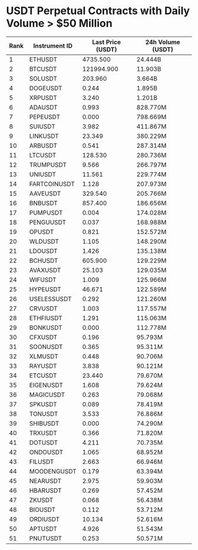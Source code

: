 # USDT Perpetual Contracts with Daily Volume > $50 Million

| Rank | Instrument ID | Last Price (USDT) | 24h Volume (USDT) |
|------|---------------|-------------------|-------------------|
| 1 | ETHUSDT | 4735.500 | 24.444B |
| 2 | BTCUSDT | 121994.900 | 11.903B |
| 3 | SOLUSDT | 203.960 | 3.664B |
| 4 | DOGEUSDT | 0.244 | 1.895B |
| 5 | XRPUSDT | 3.240 | 1.201B |
| 6 | ADAUSDT | 0.993 | 828.770M |
| 7 | PEPEUSDT | 0.000 | 798.669M |
| 8 | SUIUSDT | 3.982 | 411.867M |
| 9 | LINKUSDT | 23.349 | 380.229M |
| 10 | ARBUSDT | 0.541 | 287.314M |
| 11 | LTCUSDT | 128.530 | 280.736M |
| 12 | TRUMPUSDT | 9.566 | 266.797M |
| 13 | UNIUSDT | 11.561 | 229.774M |
| 14 | FARTCOINUSDT | 1.128 | 207.973M |
| 15 | AAVEUSDT | 329.540 | 205.766M |
| 16 | BNBUSDT | 857.400 | 186.656M |
| 17 | PUMPUSDT | 0.004 | 174.028M |
| 18 | PENGUUSDT | 0.037 | 168.988M |
| 19 | OPUSDT | 0.821 | 152.572M |
| 20 | WLDUSDT | 1.105 | 148.290M |
| 21 | LDOUSDT | 1.426 | 135.138M |
| 22 | BCHUSDT | 605.900 | 129.229M |
| 23 | AVAXUSDT | 25.103 | 129.035M |
| 24 | WIFUSDT | 1.009 | 125.966M |
| 25 | HYPEUSDT | 46.671 | 122.589M |
| 26 | USELESSUSDT | 0.292 | 121.260M |
| 27 | CRVUSDT | 1.003 | 117.557M |
| 28 | ETHFIUSDT | 1.291 | 115.063M |
| 29 | BONKUSDT | 0.000 | 112.778M |
| 30 | CFXUSDT | 0.196 | 95.793M |
| 31 | SOONUSDT | 0.365 | 95.311M |
| 32 | XLMUSDT | 0.448 | 90.706M |
| 33 | RAYUSDT | 3.838 | 90.121M |
| 34 | ETCUSDT | 23.440 | 79.670M |
| 35 | EIGENUSDT | 1.608 | 79.624M |
| 36 | MAGICUSDT | 0.263 | 79.068M |
| 37 | SPKUSDT | 0.089 | 78.419M |
| 38 | TONUSDT | 3.533 | 76.886M |
| 39 | SHIBUSDT | 0.000 | 74.290M |
| 40 | TRXUSDT | 0.366 | 71.820M |
| 41 | DOTUSDT | 4.211 | 70.735M |
| 42 | ONDOUSDT | 1.065 | 68.952M |
| 43 | FILUSDT | 2.663 | 66.946M |
| 44 | MOODENGUSDT | 0.179 | 63.394M |
| 45 | NEARUSDT | 2.975 | 59.903M |
| 46 | HBARUSDT | 0.269 | 57.452M |
| 47 | ZKUSDT | 0.068 | 56.438M |
| 48 | BIOUSDT | 0.112 | 53.712M |
| 49 | ORDIUSDT | 10.134 | 52.616M |
| 50 | APTUSDT | 4.926 | 51.543M |
| 51 | PNUTUSDT | 0.253 | 50.571M |
